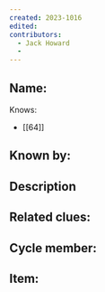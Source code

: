 ```yaml
---
created: 2023-1016
edited:
contributors:
  - Jack Howard
  - 
---
```


Name:
- 

Knows:
- [[64]]

Known by:
- 

Description
- 

Related clues:
- 
Cycle member:
- 
Item:
- 




